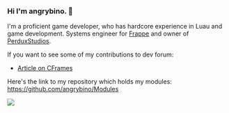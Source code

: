 ### Hi I'm angrybino. 👋

I'm a proficient game developer, who has hardcore experience in Luau and game development. Systems engineer for [Frappe](https://www.roblox.com/groups/950346/Frapp#!/about) and owner of [PerduxStudios](https://www.roblox.com/groups/8876330/Perdux-Studios#!/about). 

If you want to see some of my contributions to dev forum:

- [Article on CFrames](https://devforum.roblox.com/t/small-article-on-cframes/998905)

Here's the link to my repository which holds my modules: https://github.com/angrybino/Modules

<img src = "https://github-readme-stats.vercel.app/api?username=angrybino&&show_icons=true&title_color=ffffff&icon_color=bb2acf&text_color=daf7dc&bg_color=151515">
